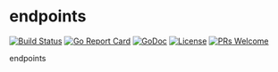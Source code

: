 # endpoints

[![Build Status](https://api.travis-ci.org/nortonlifelock/endpoints.svg?branch=master)](https://travis-ci.org/nortonlifelock/endpoints)
[![Go Report Card](https://goreportcard.com/badge/github.com/nortonlifelock/endpoints)](https://goreportcard.com/report/github.com/nortonlifelock/endpoints)
[![GoDoc](https://godoc.org/github.com/nortonlifelock/endpoints?status.svg)](https://godoc.org/github.com/nortonlifelock/endpoints)
[![License](https://img.shields.io/badge/License-Apache%202.0-blue.svg)](https://opensource.org/licenses/Apache-2.0) [![PRs Welcome](https://img.shields.io/badge/PRs-welcome-brightgreen.svg)](http://makeapullrequest.com)

endpoints
